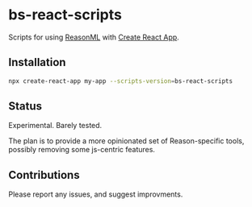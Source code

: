 # bs-react-scripts

Scripts for using [ReasonML](https://reasonml.github.io) with [Create React App](https://github.com/facebook/create-react-app).

## Installation

```sh
npx create-react-app my-app --scripts-version=bs-react-scripts
```

## Status

Experimental. Barely tested.

The plan is to provide a more opinionated set of Reason-specific tools, possibly removing some js-centric features.

## Contributions

Please report any issues, and suggest improvments.
